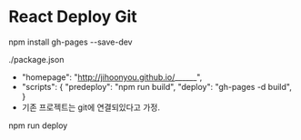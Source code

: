 # React Deploy Git


npm install gh-pages --save-dev

./package.json
- "homepage": "http://jihoonyou.github.io/______",
- "scripts": {
    "predeploy": "npm run build",
    "deploy": "gh-pages -d build",
}
- 기존 프로젝트는 git에 연결되있다고 가정.

npm run deploy
